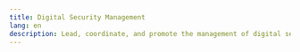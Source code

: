 ```yaml
---
title: Digital Security Management
lang: en
description: Lead, coordinate, and promote the management of digital security including cybersecurity, cybercrime, cyber defence and cyber diplomacy.
---
```

